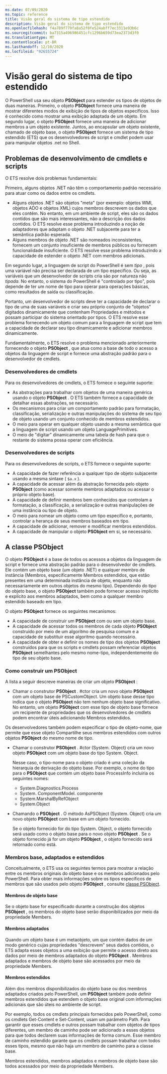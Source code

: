 ```yaml
---
ms.date: 07/09/2020
ms.topic: reference
title: Visão geral do sistema de tipo estendido
description: Visão geral do sistema de tipo estendido
ms.openlocfilehash: f4a789f779fa8a52f0fe524abff7ec3311e93b6c
ms.sourcegitcommit: ba7315a496986451cfc1296b659d73ea2373d3f0
ms.translationtype: MT
ms.contentlocale: pt-BR
ms.lasthandoff: 12/10/2020
ms.locfileid: "92655724"
---
```

# <a name="extended-type-system-overview"></a>Visão geral do sistema de tipo estendido

O PowerShell usa seu objeto **PSObject** para estender os tipos de objetos de duas maneiras. Primeiro, o objeto **PSObject** fornece uma maneira de mostrar diferentes modos de exibição de tipos de objetos específicos. Isso é conhecido como mostrar uma exibição adaptada de um objeto. Em segundo lugar, o objeto **PSObject** fornece uma maneira de adicionar membros a um objeto existente. Juntos, ao encapsular um objeto existente, chamado de objeto base, o objeto **PSObject** fornece um sistema de tipo estendido (ETS) que os desenvolvedores de script e cmdlet podem usar para manipular objetos .net no Shell.

## <a name="cmdlet-and-script-development-issues"></a>Problemas de desenvolvimento de cmdlets e scripts

O ETS resolve dois problemas fundamentais:

Primeiro, alguns objetos .NET não têm o comportamento padrão necessário para atuar como os dados entre os cmdlets.

- Alguns objetos .NET são objetos "meta" (por exemplo: objetos WMI, objetos ADO e objetos XML) cujos membros descrevem os dados que eles contêm. No entanto, em um ambiente de script, eles são os dados contidos que são mais interessantes, não a descrição dos dados contidos. O ETS resolve esse problema introduzindo a noção de adaptadores que adaptam o objeto .NET subjacente para ter a semântica padrão esperada.
- Alguns membros de objeto .NET são nomeados inconsistentes, fornecem um conjunto insuficiente de membros públicos ou fornecem funcionalidade insuficiente. O ETS resolve esse problema introduzindo a capacidade de estender o objeto .NET com membros adicionais.

Em segundo lugar, a linguagem de script do PowerShell é sem _tipo_ , pois uma variável não precisa ser declarada de um tipo específico. Ou seja, as variáveis que um desenvolvedor de scripts cria são por natureza não _tipada_. No entanto, o sistema do PowerShell é "controlado por tipo", pois depende de ter um nome de tipo para operar para operações básicas, como resultados de saída ou classificação.

Portanto, um desenvolvedor de scripts deve ter a capacidade de declarar o tipo de uma de suas variáveis e criar seu próprio conjunto de "objetos" digitados dinamicamente que contenham Propriedades e métodos e possam participar do sistema orientado por tipos. O ETS resolve esse problema fornecendo um objeto comum para a linguagem de script que tem a capacidade de declarar seu tipo dinamicamente e adicionar membros dinamicamente.

Fundamentalmente, o ETS resolve o problema mencionado anteriormente fornecendo o objeto **PSObject** , que atua como a base de todo o acesso a objetos da linguagem de script e fornece uma abstração padrão para o desenvolvedor de cmdlets.

### <a name="cmdlet-developers"></a>Desenvolvedores de cmdlets

Para os desenvolvedores de cmdlets, o ETS fornece o seguinte suporte:

- As abstrações para trabalhar com objetos de uma maneira genérica usando o objeto **PSObject** . O ETS também fornece a capacidade de detalhar essas abstrações, se necessário.
- Os mecanismos para criar um comportamento padrão para formatação, classificação, serialização e outras manipulações do sistema de seu tipo de objeto usando um conjunto conhecido de membros estendidos.
- O meio para operar em qualquer objeto usando a mesma semântica que a linguagem de script usando um objeto LanguagePrimitives.
- O meio de "digitar" dinamicamente uma tabela de hash para que o restante do sistema possa operar com eficiência.

### <a name="script-developers"></a>Desenvolvedores de scripts

Para os desenvolvedores de scripts, o ETS fornece o seguinte suporte:

- A capacidade de fazer referência a qualquer tipo de objeto subjacente usando a mesma sintaxe ( `$a.x` ).
- A capacidade de acessar além da abstração fornecida pelo objeto **PSObject** (como acessar somente membros adaptados ou acessar o próprio objeto base).
- A capacidade de definir membros bem conhecidos que controlam a formatação, a classificação, a serialização e outras manipulações de uma instância ou tipo de objeto.
- O meio para nomear um objeto como um tipo específico e, portanto, controlar a herança de seus membros baseados em tipo.
- A capacidade de adicionar, remover e modificar membros estendidos.
- A capacidade de manipular o objeto **PSObject** em si, se necessário.

## <a name="the-psobject-class"></a>A classe PSObject

O objeto **PSObject** é a base de todos os acessos a objetos da linguagem de script e fornece uma abstração padrão para o desenvolvedor de cmdlets. Ele contém um objeto base (um objeto .NET) e qualquer membro de instância (Membros, especificamente Membros estendidos, que estão presentes em uma determinada instância de objeto, enquanto não necessariamente em outros objetos do mesmo tipo). Dependendo do tipo do objeto base, o objeto **PSObject** também pode fornecer acesso implícito e explícito aos membros adaptados, bem como a qualquer membro estendido baseado em tipo.

O objeto **PSObject** fornece os seguintes mecanismos:

- A capacidade de construir um **PSObject** com ou sem um objeto base.
- A capacidade de acessar todos os membros de cada objeto **PSObject** construído por meio de um algoritmo de pesquisa comum e a capacidade de substituir esse algoritmo quando necessário.
- A capacidade de obter e definir os nomes de tipo dos objetos **PSObject** construídos para que os scripts e cmdlets possam referenciar objetos **PSObject** semelhantes pelo mesmo nome-tipo, independentemente do tipo de seu objeto base.

### <a name="how-to-construct-a-psobject"></a>Como construir um PSObject

A lista a seguir descreve maneiras de criar um objeto **PSObject** :

- Chamar o construtor **PSObject** . #ctor cria um novo objeto **PSObject** com um objeto base de PSCustomObject. Um objeto base desse tipo indica que o objeto **PSObject** não tem nenhum objeto base significativo. No entanto, um objeto **PSObject** com esse tipo de objeto base fornece um recipiente de propriedades que os desenvolvedores de cmdlets podem encontrar úteis adicionando Membros estendidos.

Os desenvolvedores também podem especificar o tipo de objeto-nome, que permite que esse objeto Compartilhe seus membros estendidos com outros objetos **PSObject** do mesmo nome de tipo.

- Chamar o construtor **PSObject** . #ctor (System. Object) cria um novo objeto **PSObject** com um objeto base do tipo System. Object.

  Nesse caso, o tipo-nome para o objeto criado é uma coleção da hierarquia de derivação do objeto base. Por exemplo, o nome do tipo para o **PSObject** que contém um objeto base ProcessInfo incluiria os seguintes nomes:

  - System.Diagnostics.Process
  - System. ComponentModel. componente
  - System.MarshalByRefObject
  - System.Object

- Chamando o **PSObject** . O método AsPSObject (System. Object) cria um novo objeto **PSObject** com base em um objeto fornecido.

  Se o objeto fornecido for do tipo System. Object, o objeto fornecido será usado como o objeto base para o novo objeto **PSObject** . Se o objeto fornecido já for um objeto **PSObject** , o objeto fornecido será retornado como está.

### <a name="base-adapted-and-extended-members"></a>Membros base, adaptados e estendidos

Conceitualmente, o ETS usa os seguintes termos para mostrar a relação entre os membros originais do objeto base e os membros adicionados pelo PowerShell. Para obter mais informações sobre os tipos específicos de membros que são usados pelo objeto **PSObject** , consulte [classe PSObject](/dotnet/api/system.management.automation.psobject).

#### <a name="base-object-members"></a>Membros de objeto base

Se o objeto base for especificado durante a construção dos objetos **PSObject** , os membros do objeto base serão disponibilizados por meio da propriedade Members.

#### <a name="adapted-members"></a>Membros adaptados

Quando um objeto base é um metaobjeto, um que contém dados de um modo genérico cujas propriedades "descrevem" seus dados contidos, o ETS adapta esses objetos a uma exibição que permite o acesso direto aos dados por meio de membros adaptados do objeto **PSObject** . Membros adaptados e membros de objeto base são acessados por meio da propriedade Members.

#### <a name="extended-members"></a>Membros estendidos

Além dos membros disponibilizados do objeto base ou dos membros adaptados criados pelo PowerShell, um **PSObject** também pode definir membros estendidos que estendem o objeto base original com informações adicionais que são úteis no ambiente de script.

Por exemplo, todos os cmdlets principais fornecidos pelo PowerShell, como os cmdlets Get-Content e Set-Content, usam um parâmetro Path. Para garantir que esses cmdlets e outros possam trabalhar com objetos de tipos diferentes, um membro de caminho pode ser adicionado a esses objetos para que todos declarem suas informações de forma comum. Esse membro de caminho estendido garante que os cmdlets possam trabalhar com todos esses tipos, mesmo que não haja um membro de caminho para a classe base.

Membros estendidos, membros adaptados e membros de objeto base são todos acessados por meio da propriedade Members.
